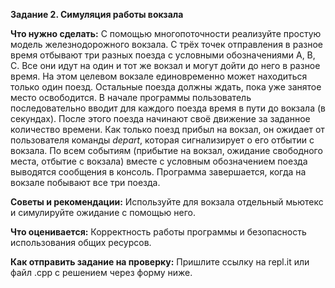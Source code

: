 **Задание 2. Симуляция работы вокзала**

**Что нужно сделать:**
С помощью многопоточности реализуйте простую модель железнодорожного вокзала.
С трёх точек отправления в разное время отбывают три разных поезда с условными обозначениями A, B, C. Все они идут на один и тот же вокзал и могут дойти до него в разное время.
На этом целевом вокзале единовременно может находиться только один поезд. Остальные поезда должны ждать, пока уже занятое место освободится.
В начале программы пользователь последовательно вводит для каждого поезда время в пути до вокзала (в секундах). После этого поезда начинают своё движение за заданное количество времени. Как только поезд прибыл на вокзал, он ожидает от пользователя команды *depart*, которая сигнализирует о его отбытии с вокзала.
По всем событиям (прибытие на вокзал, ожидание свободного места, отбытие с вокзала) вместе с условным обозначением поезда выводятся сообщения в консоль.
Программа завершается, когда на вокзале побывают все три поезда.

**Советы и рекомендации:**
Используйте для вокзала отдельный мьютекс и симулируйте ожидание с помощью него.

**Что оценивается:**
Корректность работы программы и безопасность использования общих ресурсов.

**Как отправить задание на проверку:**
Пришлите ссылку на repl.it или файл .срр с решением через форму ниже.
